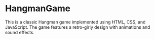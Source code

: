 # HangmanGame
This is a classic Hangman game implemented using HTML, CSS, and JavaScript. The game features a retro-girly design with animations and sound effects.
